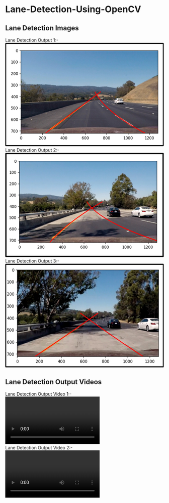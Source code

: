 # Lane-Detection-Using-OpenCV <br />

## Lane Detection Images <br />
Lane Detection Output 1:-<br />
![Lane-Detection-Image-1](Output/Lane_detection_output_1.png)<br />
Lane Detection Output 2:-<br />
![Lane-Detection-Image-2](Output/Lane_detection_output_2.png)<br />
Lane Detection Output 3:-<br />
![Lane-Detection-Image-3](Output/Lane_detection_output_3.png)<br />

## Lane Detection Output Videos <br />
Lane Detection Output Video 1:-<br />
![Lane-Detection-Video-1](Output/Lane_detection_output_4.mp4)<br />
Lane Detection Output Video 2:-<br />
![Lane-Detection-Video-2](Output/Lane_detection_output_5.mp4)<br />